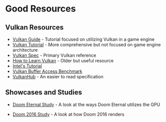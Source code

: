 # Good Resources

## Vulkan Resources

- [Vulkan Guide](https://vkguide.dev/) - Tutorial focused on utilizing Vulkan in a game engine
- [Vulkan Tutorial](https://vulkan-tutorial.com/) - More comprehensive but not focused on game engine architecture
- [Vulkan Spec](https://registry.khronos.org/vulkan/specs/latest/html/vkspec.html) - Primary Vulkan reference
- [How to Learn Vulkan](https://www.jeremyong.com/c++/vulkan/graphics/rendering/2018/03/26/how-to-learn-vulkan/) - Older but useful resource
- [Intel's Tutorial](https://www.intel.com/content/www/us/en/developer/articles/training/api-without-secrets-introduction-to-vulkan-part-1.html)
- [Vulkan Buffer Access Benchmark](https://github.com/sebbbi/perftest)
- [VulkanHub](https://vkdoc.net/chapters/introduction) - An easier to read specification

## Showcases and Studies

- [Doom Eternal Study](https://simoncoenen.com/blog/programming/graphics/DoomEternalStudy) - A look at the ways Doom Eternal utilizes the GPU

- [Doom 2016 Study](https://www.adriancourreges.com/blog/2016/09/09/doom-2016-graphics-study/) - A look at how Doom 2016 renders
